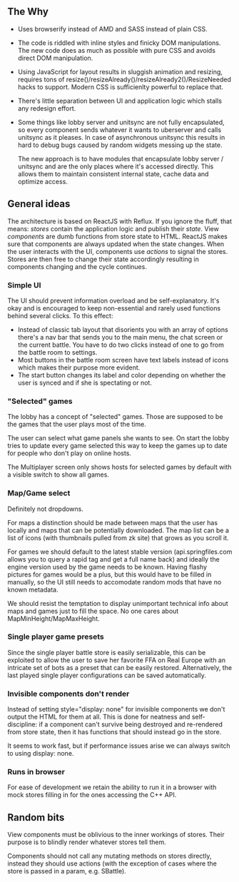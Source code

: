## The Why

 - Uses browserify instead of AMD and SASS instead of plain CSS.

 - The code is riddled with inline styles and finicky DOM
   manipulations. The new code does as much as possible with pure CSS and
   avoids direct DOM manipulation.

 - Using JavaScript for layout results in sluggish animation and resizing,
   requires tons of resize()/resizeAlready()/resizeAlready2()/ResizeNeeded
   hacks to support. Modern CSS is sufficienlty powerful to replace that.

 - There's little separation between UI and application logic which stalls any
   redesign effort.

 - Some things like lobby server and unitsync are not fully encapsulated, so
   every component sends whatever it wants to uberserver and calls unitsync as
   it pleases. In case of asynchronous unitsync this results in hard to debug
   bugs caused by random widgets messing up the state.

   The new approach is to have modules that encapsulate lobby server / unitsync
   and are the only places where it's accessed directly. This allows them to
   maintain consistent internal state, cache data and optimize access.

## General ideas

The architecture is based on ReactJS with Reflux. If you ignore the fluff, that
means: <i>stores</i> contain the application logic and publish their
<i>state</i>. View <i>components</i> are dumb functions from store state to
HTML. ReactJS makes sure that components are always updated when the state
changes. When the user interacts with the UI, components use <i>actions</i> to
signal the stores. Stores are then free to change their state accordingly
resulting in components changing and the cycle continues.

### Simple UI

The UI should prevent information overload and be self-explanatory. It's okay
and is encouraged to keep non-essential and rarely used functions behind several
clicks. To this effect:
 - Instead of classic tab layout that disorients you with an array of options
   there's a nav bar that sends you to the main menu, the chat screen or the
   current battle. You have to do two clicks instead of one to go from the
   battle room to settings.
 - Most buttons in the battle room screen have text labels instead of icons
   which makes their purpose more evident.
 - The start button changes its label and color depending on whether the user is
   synced and if she is spectating or not.

### "Selected" games

The lobby has a concept of "selected" games. Those are supposed to be the games
that the user plays most of the time.

The user can select what game panels she wants to see. On start the lobby tries
to update every game selected this way to keep the games up to date for people
who don't play on online hosts.

The Multiplayer screen only shows hosts for selected games by default with a
visible switch to show all games.

### Map/Game select

Definitely not dropdowns.

For maps a distinction should be made between maps that the user has locally and
maps that can be potentially downloaded. The map list can be a list of icons
(with thumbnails pulled from zk site) that grows as you scroll it.

For games we should default to the latest stable version (api.springfiles.com
allows you to query a rapid tag and get a full name back) and ideally the engine
version used by the game needs to be known. Having flashy pictures for games
would be a plus, but this would have to be filled in manually, so the UI still
needs to accomodate random mods that have no known metadata.

We should resist the temptation to display unimportant technical info about maps
and games just to fill the space. No one cares about MapMinHeight/MapMaxHeight.

### Single player game presets

Since the single player battle store is easily serializable, this can be
exploited to allow the user to save her favorite FFA on Real Europe with an
intricate set of bots as a preset that can be easily restored. Alternatively,
the last played single player configurations can be saved automatically.

### Invisible components don't render

Instead of setting style="display: none" for invisible components we don't
output the HTML for them at all. This is done for neatness and self-discipline:
if a component can't survive being destroyed and re-rendered from store state,
then it has functions that should instead go in the store.

It seems to work fast, but if performance issues arise we can always switch to
using display: none.

### Runs in browser

For ease of development we retain the ability to run it in a browser with mock
stores filling in for the ones accessing the C++ API.

## Random bits

View components must be oblivious to the inner workings of stores. Their
purpose is to blindly render whatever stores tell them.

Components should not call any mutating methods on stores directly, instead they
should use actions (with the exception of cases where the store is passed in a
param, e.g. SBattle).
